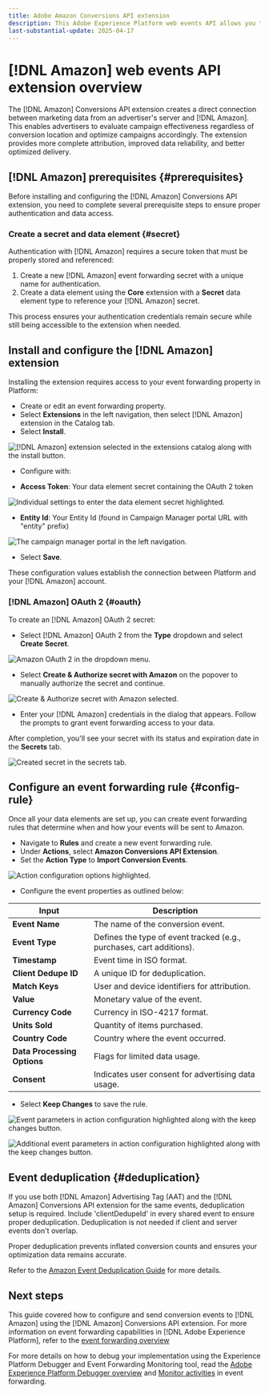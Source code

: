 ```yaml
---
title: Adobe Amazon Conversions API extension
description: This Adobe Experience Platform web events API allows you to share website interactions directly with Amazon.
last-substantial-update: 2025-04-17
---
```

# [!DNL Amazon] web events API extension overview

The [!DNL Amazon] Conversions API extension creates a direct connection between marketing data from an advertiser's server and [!DNL Amazon]. This enables advertisers to evaluate campaign effectiveness regardless of conversion location and optimize campaigns accordingly. The extension provides more complete attribution, improved data reliability, and better optimized delivery.

## [!DNL Amazon] prerequisites {#prerequisites}

Before installing and configuring the [!DNL Amazon] Conversions API extension, you need to complete several prerequisite steps to ensure proper authentication and data access.

### Create a secret and data element {#secret}

Authentication with [!DNL Amazon] requires a secure token that must be properly stored and referenced:

1. Create a new [!DNL Amazon] event forwarding secret with a unique name for authentication.
2. Create a data element using the **Core** extension with a **Secret** data element type to reference your [!DNL Amazon] secret.

This process ensures your authentication credentials remain secure while still being accessible to the extension when needed.

## Install and configure the [!DNL Amazon] extension

Installing the extension requires access to your event forwarding property in Platform:

- Create or edit an event forwarding property.
- Select **Extensions** in the left navigation, then select [!DNL Amazon] extension in the Catalog tab.
- Select **Install**.
    
![[!DNL Amazon] extension selected in the extensions catalog along with the install button.](../../../images/extensions/server/amazon/amazon-extension.png)

- Configure with:

- **Access Token**: Your data element secret containing the OAuth 2 token

![Individual settings to enter the data element secret highlighted.](../../../images/extensions/server/amazon/2.png)

- **Entity Id**: Your Entity Id (found in Campaign Manager portal URL with "entity" prefix)

![The campaign manager portal in the left navigation.](../../../images/extensions/server/amazon/3.png)

- Select **Save**.

These configuration values establish the connection between Platform and your [!DNL Amazon] account.

### [!DNL Amazon] OAuth 2 {#oauth}

To create an [!DNL Amazon] OAuth 2 secret:

- Select [!DNL Amazon] OAuth 2 from the **Type** dropdown and select **Create Secret**.

![Amazon OAuth 2 in the dropdown menu.](../../../images/extensions/server/amazon/Oauth.png)

- Select **Create & Authorize secret with Amazon** on the popover to manually authorize the secret and continue.

![Create & Authorize secret with Amazon selected.](../../../images/extensions/server/amazon/Oauth.1.png)

- Enter your [!DNL Amazon] credentials in the dialog that appears. Follow the prompts to grant event forwarding access to your data. 

After completion, you'll see your secret with its status and expiration date in the **Secrets** tab.

![Created secret in the secrets tab.](../../../images/extensions/server/amazon/Oauth.2.png)

## Configure an event forwarding rule {#config-rule}

Once all your data elements are set up, you can create event forwarding rules that determine when and how your events will be sent to Amazon.

- Navigate to **Rules** and create a new event forwarding rule.
- Under **Actions**, select **Amazon Conversions API Extension**.
- Set the **Action Type** to **Import Conversion Events**.

![Action configuration options highlighted.](../../../images/extensions/server/amazon/4.png)

- Configure the event properties as outlined below:

| Input | Description |
| --- | --- |
| **Event Name** | The name of the conversion event. |
| **Event Type** | Defines the type of event tracked (e.g., purchases, cart additions). |
| **Timestamp** | Event time in ISO format. |
| **Client Dedupe ID** | A unique ID for deduplication. |
| **Match Keys** | User and device identifiers for attribution. |
| **Value** | Monetary value of the event. |
| **Currency Code** | Currency in ISO-4217 format. |
| **Units Sold** | Quantity of items purchased. |
| **Country Code** | Country where the event occurred. |
| **Data Processing Options** | Flags for limited data usage. |
| **Consent** | Indicates user consent for advertising data usage. |

- Select **Keep Changes** to save the rule.

![Event parameters in action configuration highlighted along with the keep changes button.](../../../images/extensions/server/amazon/5.png)

![Additional event parameters in action configuration highlighted along with the keep changes button.](../../../images/extensions/server/amazon/6.png)

## Event deduplication {#deduplication}

If you use both [!DNL Amazon] Advertising Tag (AAT) and the [!DNL Amazon] Conversions API extension for the same events, deduplication setup is required. Include 'clientDedupeId' in every shared event to ensure proper deduplication.
Deduplication is not needed if client and server events don't overlap.

Proper deduplication prevents inflated conversion counts and ensures your optimization data remains accurate.

Refer to the [Amazon Event Deduplication Guide](https://advertising.amazon.com/) for more details.

## Next steps

This guide covered how to configure and send conversion events to [!DNL Amazon] using the [!DNL Amazon] Conversions API extension. For more information on event forwarding capabilities in [!DNL Adobe Experience Platform], refer to the [event forwarding overview](../../../ui/event-forwarding/overview.md)

For more details on how to debug your implementation using the Experience Platform Debugger and Event Forwarding Monitoring tool, read the [Adobe Experience Platform Debugger overview](https://experienceleague.adobe.com/en/docs/experience-platform/debugger/home) and [Monitor activities](https://experienceleague.adobe.com/en/docs/experience-platform/tags/event-forwarding/monitoring) in event forwarding.